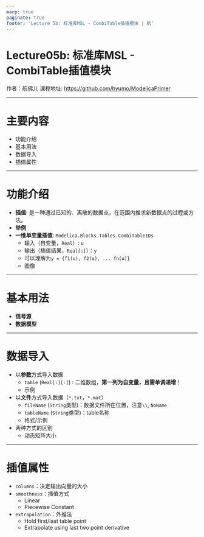 ```yaml
---
marp: true
paginate: true
footer: 'Lecture 5b: 标准库MSL - CombiTable插值模块 | 航'
---
```

# Lecture05b: 标准库MSL - CombiTable插值模块
作者：航佛儿
课程地址: https://github.com/hyumo/ModelicaPrimer

----
# 主要内容
- 功能介绍
- 基本用法
- 数据导入
- 插值属性

----
# 功能介绍
- **插值**: 是一种通过已知的、离散的数据点，在范围内推求新数据点的过程或方法。
- **举例**
- **一维单变量插值**: `Modelica.Blocks.Tables.CombiTable1Ds`
  - 输入（自变量，`Real`）: `u` 
  - 输出（插值结果，`Real[:]`）：`y` 
  - 可以理解为`y = {f1(u), f2(u), ... fn(u)}`
  - 图像
----
# 基本用法
- **信号源**
- **数据模型**

----
# 数据导入
- 以**参数**方式导入数据
  - `table` (`Real[:][:]`) : 二维数组，**第一列为自变量，且需单调递增**！
  - 示例
- 以**文件**方式导入数据（`*.txt`，`*.mat`）
  - `fileName` (`String`类型)：数据文件所在位置，注意`\\`, `NoName`
  - `tableName` (`String`类型)：table名称
  - 格式/示例
- 两种方式的区别
  - 动态矩阵大小

----
# 插值属性
- `columns`：决定输出向量的大小
- `smoothness`：插值方式
  - Linear
  - Piecewise Constant
- `extrapolation`：外推法
  - Hold first/last table point
  - Extrapolate using last two point derivative

